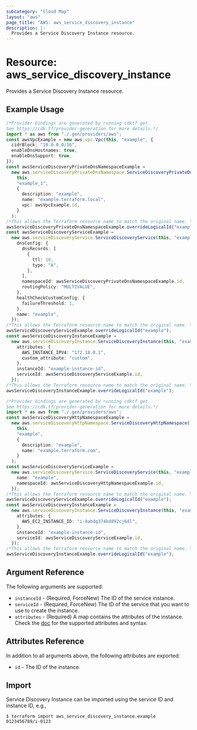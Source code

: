 ```yaml
---
subcategory: "Cloud Map"
layout: "aws"
page_title: "AWS: aws_service_discovery_instance"
description: |-
  Provides a Service Discovery Instance resource.
---
```


# Resource: aws\_service\_discovery\_instance

Provides a Service Discovery Instance resource.

## Example Usage

```typescript
/*Provider bindings are generated by running cdktf get.
See https://cdk.tf/provider-generation for more details.*/
import * as aws from "./.gen/providers/aws";
const awsVpcExample = new aws.vpc.Vpc(this, "example", {
  cidrBlock: "10.0.0.0/16",
  enableDnsHostnames: true,
  enableDnsSupport: true,
});
const awsServiceDiscoveryPrivateDnsNamespaceExample =
  new aws.serviceDiscoveryPrivateDnsNamespace.ServiceDiscoveryPrivateDnsNamespace(
    this,
    "example_1",
    {
      description: "example",
      name: "example.terraform.local",
      vpc: awsVpcExample.id,
    }
  );
/*This allows the Terraform resource name to match the original name. You can remove the call if you don't need them to match.*/
awsServiceDiscoveryPrivateDnsNamespaceExample.overrideLogicalId("example");
const awsServiceDiscoveryServiceExample =
  new aws.serviceDiscoveryService.ServiceDiscoveryService(this, "example_2", {
    dnsConfig: {
      dnsRecords: [
        {
          ttl: 10,
          type: "A",
        },
      ],
      namespaceId: awsServiceDiscoveryPrivateDnsNamespaceExample.id,
      routingPolicy: "MULTIVALUE",
    },
    healthCheckCustomConfig: {
      failureThreshold: 1,
    },
    name: "example",
  });
/*This allows the Terraform resource name to match the original name. You can remove the call if you don't need them to match.*/
awsServiceDiscoveryServiceExample.overrideLogicalId("example");
const awsServiceDiscoveryInstanceExample =
  new aws.serviceDiscoveryInstance.ServiceDiscoveryInstance(this, "example_3", {
    attributes: {
      AWS_INSTANCE_IPV4: "172.18.0.1",
      custom_attribute: "custom",
    },
    instanceId: "example-instance-id",
    serviceId: awsServiceDiscoveryServiceExample.id,
  });
/*This allows the Terraform resource name to match the original name. You can remove the call if you don't need them to match.*/
awsServiceDiscoveryInstanceExample.overrideLogicalId("example");

```

```typescript
/*Provider bindings are generated by running cdktf get.
See https://cdk.tf/provider-generation for more details.*/
import * as aws from "./.gen/providers/aws";
const awsServiceDiscoveryHttpNamespaceExample =
  new aws.serviceDiscoveryHttpNamespace.ServiceDiscoveryHttpNamespace(
    this,
    "example",
    {
      description: "example",
      name: "example.terraform.com",
    }
  );
const awsServiceDiscoveryServiceExample =
  new aws.serviceDiscoveryService.ServiceDiscoveryService(this, "example_1", {
    name: "example",
    namespaceId: awsServiceDiscoveryHttpNamespaceExample.id,
  });
/*This allows the Terraform resource name to match the original name. You can remove the call if you don't need them to match.*/
awsServiceDiscoveryServiceExample.overrideLogicalId("example");
const awsServiceDiscoveryInstanceExample =
  new aws.serviceDiscoveryInstance.ServiceDiscoveryInstance(this, "example_2", {
    attributes: {
      AWS_EC2_INSTANCE_ID: "i-0abdg374kd892cj6dl",
    },
    instanceId: "example-instance-id",
    serviceId: awsServiceDiscoveryServiceExample.id,
  });
/*This allows the Terraform resource name to match the original name. You can remove the call if you don't need them to match.*/
awsServiceDiscoveryInstanceExample.overrideLogicalId("example");

```

## Argument Reference

The following arguments are supported:

* `instanceId` - (Required, ForceNew) The ID of the service instance.
* `serviceId` - (Required, ForceNew) The ID of the service that you want to use to create the instance.
* `attributes` - (Required) A map contains the attributes of the instance. Check the [doc](https://docs.aws.amazon.com/cloud-map/latest/api/API_RegisterInstance.html#API_RegisterInstance_RequestSyntax) for the supported attributes and syntax.

## Attributes Reference

In addition to all arguments above, the following attributes are exported:

* `id` - The ID of the instance.

## Import

Service Discovery Instance can be imported using the service ID and instance ID, e.g.,

```console
$ terraform import aws_service_discovery_instance.example 0123456789/i-0123
```

